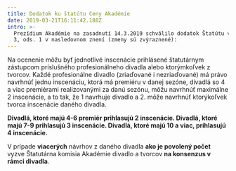 ```yaml
---
title: Dodatok ku štatútu Ceny Akadémie
date: 2019-03-21T16:11:42.188Z
intro: >-
  Prezídium Akadémie na zasadnutí 14.3.2019 schválilo dodatok Štatútu v článku
  3, ods. 1 v nasledovnom znení (zmeny sú zvýraznené):
---
```

Na ocenenie môžu byť jednotlivé inscenácie prihlásené štatutárnym zástupcom príslušného profesionálneho divadla alebo ktorýmkoľvek z tvorcov. Každé profesionálne divadlo (zriaďované i nezriaďované) má právo navrhnúť jednu inscenáciu, ktorá má premiéru v danej sezóne, divadlá so 4 a viac premiérami realizovanými za danú sezónu, môžu navrhnúť maximálne 2 inscenácie, a to tak, že 1 navrhuje divadlo a 2. môže navrhnúť ktorýkoľvek tvorca inscenácie daného divadla.

**Divadlá, ktoré majú 4-6 premiér prihlasujú 2 inscenácie. Divadlá, ktoré majú 7-9 prihlasujú 3 inscenácie. Divadlá, ktoré majú 10 a viac, prihlasujú 4 inscenácie.**

V prípade **viacerých** návrhov z daného divadla **ako je povolený počet** vyzve Štatutárna komisia Akadémie divadlo a tvorcov **na konsenzus v rámci divadla**.
